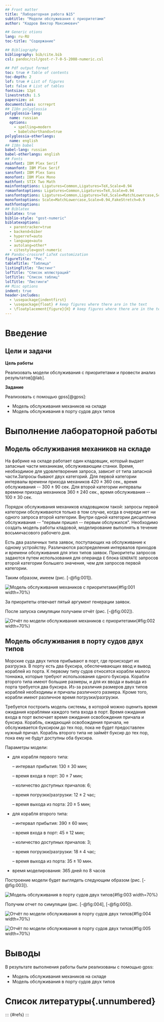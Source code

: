 ```yaml
---
## Front matter
title: "Лабораторная работа №15"
subtitle: "Модели обслуживания с приоритетами"
author: "Кадров Виктор Максимович"

## Generic otions
lang: ru-RU
toc-title: "Содержание"

## Bibliography
bibliography: bib/cite.bib
csl: pandoc/csl/gost-r-7-0-5-2008-numeric.csl

## Pdf output format
toc: true # Table of contents
toc-depth: 2
lof: true # List of figures
lot: false # List of tables
fontsize: 12pt
linestretch: 1.5
papersize: a4
documentclass: scrreprt
## I18n polyglossia
polyglossia-lang:
  name: russian
  options:
	- spelling=modern
	- babelshorthands=true
polyglossia-otherlangs:
  name: english
## I18n babel
babel-lang: russian
babel-otherlangs: english
## Fonts
mainfont: IBM Plex Serif
romanfont: IBM Plex Serif
sansfont: IBM Plex Sans
monofont: IBM Plex Mono
mathfont: STIX Two Math
mainfontoptions: Ligatures=Common,Ligatures=TeX,Scale=0.94
romanfontoptions: Ligatures=Common,Ligatures=TeX,Scale=0.94
sansfontoptions: Ligatures=Common,Ligatures=TeX,Scale=MatchLowercase,Scale=0.94
monofontoptions: Scale=MatchLowercase,Scale=0.94,FakeStretch=0.9
mathfontoptions:
## Biblatex
biblatex: true
biblio-style: "gost-numeric"
biblatexoptions:
  - parentracker=true
  - backend=biber
  - hyperref=auto
  - language=auto
  - autolang=other*
  - citestyle=gost-numeric
## Pandoc-crossref LaTeX customization
figureTitle: "Рис."
tableTitle: "Таблица"
listingTitle: "Листинг"
lofTitle: "Список иллюстраций"
lotTitle: "Список таблиц"
lolTitle: "Листинги"
## Misc options
indent: true
header-includes:
  - \usepackage{indentfirst}
  - \usepackage{float} # keep figures where there are in the text
  - \floatplacement{figure}{H} # keep figures where there are in the text
---
```


# Введение

## Цели и задачи

**Цель работы**

Реализовать модели обслуживания с приоритетами и провести анализ результатов[@lab].

**Задание**

Реализовать с помощью gpss[@gpss]:

- Модель обслуживания механиков на складе
- Модель обслуживания в порту судов двух типов

# Выполнение лабораторной работы

## Модель обслуживания механиков на складе

На фабрике на складе работает один кладовщик, который выдает запасные части механикам, обслуживающим станки. Время, необходимое для удовлетворения запроса, зависит от типа запасной части.Запросы бывают двух категорий. Для первой категории интервалы времени прихода механиков $420 \pm 360$ сек., время обслуживания -- $300 \pm 90$ сек. Для второй категории интервалы времени прихода механиков $360 \pm 240$ сек., время обслуживания -- $100 \pm 30$ сек.

Порядок обслуживания механиков кладовщиком такой: запросы первой категории обслуживаются только в том случае, когда в очереди нет ни одного запроса второй категории. Внутри одной категории дисциплина обслуживания -- "первым пришел -- первым обслужился". Необходимо создать модель работы кладовой, моделирование выполнять в течение восьмичасового рабочего дня.

Есть два различных типа заявок, поступающих на обслуживание к одному устройству. Различаются распределения интервалов приходов и времени обслуживания для этих типов заявок. Приоритеты запросов задаются путем использования для операнда `E` блока `GENERATE` запросов второй категории большего значения, чем для запросов первой категории.

Таким образом, имеем (рис. [-@fig:001]).

![Модель обслуживания механиков с приоритетами](image/1.png){#fig:001 width=70%}

За приоритеты отвечает пятый аргумент генерации заявок.

После запуска симуляции получаем отчёт (рис. [-@fig:002]).

![Отчёт по модели обслуживания механиков с приоритетами](image/2.png){#fig:002 width=70%}


## Модель обслуживания в порту судов двух типов

Морские суда двух типов прибывают в порт, где происходит их разгрузка. В порту есть два буксира, обеспечивающих ввод и вывод кораблей из порта. К первому типу судов относятся корабли малого тоннажа, которые требуют использования одного буксира. Корабли второго типа имеют большие размеры, и для их ввода и вывода из порта требуется два буксира. Из-за различия размеров двух типов кораблей необходимы и причалы различного размера. Кроме того, корабли имеют различное время погрузки/разгрузки. 

Требуется построить модель системы, в которой можно оценить время ожидания кораблями каждого типа входа в порт. Время ожидания входа в порт включает время ожидания освобождения причала и буксира. Корабль, ожидающий освобождения причала, не обслуживается буксиром до тех пор, пока не будет предоставлен нужный причал. Корабль второго типа не займёт буксир до тех пор, пока ему не будут доступны оба буксира.

Параметры модели:

- для корабля первого типа:

  – интервал прибытия: $130 \pm 30$ мин;

  – время входа в порт: $30 \pm 7$ мин;

  – количество доступных причалов: 6;

  – время погрузки/разгрузки: $12 \pm 2$ час;

  – время выхода из порта: $20 \pm 5$ мин;

- для корабля второго типа:

  – интервал прибытия: $390 \pm 60$ мин;

  – время входа в порт: $45 \pm 12$ мин;

  – количество доступных причалов: 3;

  – время погрузки/разгрузки: $18 \pm 4$ час;

  – время выхода из порта: $35 \pm 10$ мин.

- время моделирования: 365 дней по 8 часов

Построение модели будет выглядеть следующим образом (рис. [-@fig:003]).

![Модель обслуживания в порту судов двух типов](image/3.png){#fig:003 width=70%}

Получим отчет по симуляции (рис. [-@fig:004], [-@fig:005]).

![Отчёт по модели обслуживания в порту судов двух типов](image/4.png){#fig:004 width=70%}

![Отчёт по модели обслуживания в порту судов двух типов](image/5.png){#fig:005 width=70%}

# Выводы

В результате выполнения работы были реализованы с помощью gpss:

- Модель обслуживания механиков на складе
- Модель обслуживания в порту судов двух типов

# Список литературы{.unnumbered}

::: {#refs}
:::
